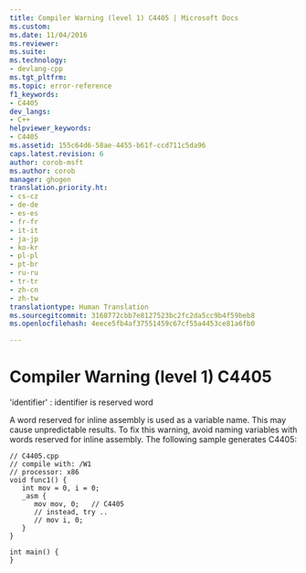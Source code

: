 ```yaml
---
title: Compiler Warning (level 1) C4405 | Microsoft Docs
ms.custom: 
ms.date: 11/04/2016
ms.reviewer: 
ms.suite: 
ms.technology:
- devlang-cpp
ms.tgt_pltfrm: 
ms.topic: error-reference
f1_keywords:
- C4405
dev_langs:
- C++
helpviewer_keywords:
- C4405
ms.assetid: 155c64d6-58ae-4455-b61f-ccd711c5da96
caps.latest.revision: 6
author: corob-msft
ms.author: corob
manager: ghogen
translation.priority.ht:
- cs-cz
- de-de
- es-es
- fr-fr
- it-it
- ja-jp
- ko-kr
- pl-pl
- pt-br
- ru-ru
- tr-tr
- zh-cn
- zh-tw
translationtype: Human Translation
ms.sourcegitcommit: 3168772cbb7e8127523bc2fc2da5cc9b4f59beb8
ms.openlocfilehash: 4eece5fb4af37551459c67cf55a4453ce81a6fb0

---
```

# Compiler Warning (level 1) C4405
'identifier' : identifier is reserved word  
  
 A word reserved for inline assembly is used as a variable name. This may cause unpredictable results. To fix this warning, avoid naming variables with words reserved for inline assembly. The following sample generates C4405:  
  
```  
// C4405.cpp  
// compile with: /W1  
// processor: x86  
void func1() {  
   int mov = 0, i = 0;  
   _asm {  
      mov mov, 0;   // C4405  
      // instead, try ..  
      // mov i, 0;  
   }  
}  
  
int main() {  
}  
```


<!--HONumber=Jan17_HO1-->



